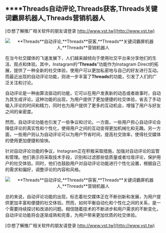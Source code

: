## ****Threads**自动评论,**Threads**获客,**Threads**关键词霸屏机器人,**Threads**营销机器人**

[😍想了解推广相关软件的朋友请登录 http://www.vst.tw](http://www.vst.tw)

 <center><img src="https://vst.tw/MP4/tuiguang/png/2.png" alt="**Threads**自动评论,**Threads**获客,**Threads**关键词霸屏机器人,**Threads**营销机器人"></center>

在当今社交媒体的飞速发展下，人们越来越倾向于使用社交平台来分享他们的生活、观点和体验。其中，Instagram的“**Threads**”功能作为Instagram Direct的拓展，提供了一种全新的社交体验，使用户可以更加私密地与自己的好友进行互动。而最近出现的自动评论功能，则进一步丰富了**Threads**的功能，引发了人们的广泛关注和讨论。

自动评论是一种由算法驱动的功能，它可以在用户发表新的动态或者故事时，自动为其生成评论。这种功能的出现，为用户提供了更加便捷的社交体验，省去了手动输入评论的时间和精力，同时也为用户提供了更多的互动机会，增强了用户与好友之间的亲密度。

然而，自动评论功能也引发了一些争议和讨论。一方面，一些用户担心自动评论会降低评论的真实性和个性化，使得用户之间的互动变得更加机械化和无趣。另一方面，一些用户则认为自动评论可以为用户节省时间，提高社交效率，使得社交媒体的使用更加便捷和愉快。

针对自动评论功能的争议，Instagram正在积极采取措施，加强对自动评论的监管和管理。他们表示将采取技术手段，识别和过滤那些低质量或者垃圾评论，保护用户的社交体验。同时，他们也鼓励用户对自动评论功能进行个性化设置，根据自己的需求和偏好，调整评论的内容和风格。

 <center><img src="https://vst.tw/MP4/tuiguang/png/6.png" alt="**Threads**自动评论,**Threads**获客,**Threads**关键词霸屏机器人,**Threads**营销机器人"></center>

总的来说，自动评论功能的出现，标志着社交媒体正在不断创新和发展，为用户提供更加丰富和便捷的社交体验。然而，如何平衡自动化和个性化之间的关系，是一个需要持续探讨和改进的问题。相信随着技术的不断进步和用户需求的不断变化，自动评论功能将会逐渐成熟和完善，为用户带来更加优质的社交体验。

[😍想了解推广相关软件的朋友请登录 http://www.vst.tw](http://www.vst.tw)



